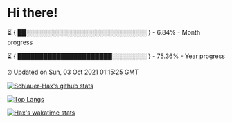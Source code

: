 # Hi there!

⏳ { ██░░░░░░░░░░░░░░░░░░░░░░░░░░░░ } - 6.84% - Month progress

⏳ { ██████████████████████░░░░░░░░ } - 75.36% - Year progress

⏰ Updated on Sun, 03 Oct 2021 01:15:25 GMT


[![Schlauer-Hax's github stats](https://github-readme-stats.vercel.app/api?username=Schlauer-Hax&show_icons=true&theme=dark&count_private=true)](https://github.com/Schlauer-Hax)


[![Top Langs](https://github-readme-stats.vercel.app/api/top-langs/?username=Schlauer-Hax&layout=compact&theme=dark)](https://github.com/Schlauer-Hax?tab=repositories)


[![Hax's wakatime stats](https://github-readme-stats.vercel.app/api/wakatime?username=Hax&theme=dark)](https://wakatime.com/@Hax)


